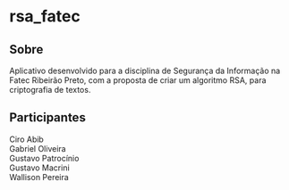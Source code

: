 # rsa_fatec

## Sobre

Aplicativo desenvolvido para a disciplina de Segurança da Informação na Fatec Ribeirão Preto, com a proposta de criar um algoritmo RSA, para criptografia de textos.

## Participantes
Ciro Abib<br>
Gabriel Oliveira<br>
Gustavo Patrocínio<br>
Gustavo Macrini<br>
Wallison Pereira
